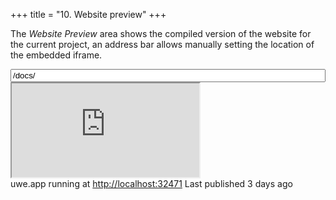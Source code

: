 +++
title = "10. Website preview"
+++

The *Website Preview* area shows the compiled version of the website for the current project, an address bar allows manually setting the location of the embedded iframe.

<div class="wireframe flex column">
  <div class="flex spacer-x padded sml">
    <input type="text" value="/docs/" style="width: 100%;">
  </div>
  <iframe src="https://stage.uwe.app/docs/" sandbox>
  </iframe>
  <div class="flex space-between padded sml">
    <span>uwe.app running at <a href="#">http://localhost:32471</a></span>
    <span>Last published 3 days ago</span>
  </div>
</div>


